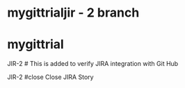 # mygittrialjir - 2 branch
# mygittrial

JIR-2 # This is added to verify JIRA integration with Git Hub

JIR-2 #close Close JIRA Story

